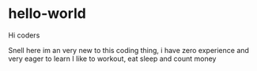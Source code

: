 # hello-world

Hi coders

Snell here im an very new to this coding thing, i have zero experience and very eager to learn
I like to workout, eat sleep and count money 
